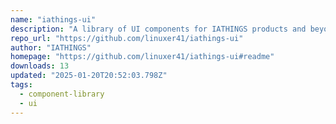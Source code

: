 ```yaml
---
name: "iathings-ui"
description: "A library of UI components for IATHINGS products and beyond."
repo_url: "https://github.com/linuxer41/iathings-ui"
author: "IATHINGS"
homepage: "https://github.com/linuxer41/iathings-ui#readme"
downloads: 13
updated: "2025-01-20T20:52:03.798Z"
tags: 
  - component-library
  - ui
---
```

